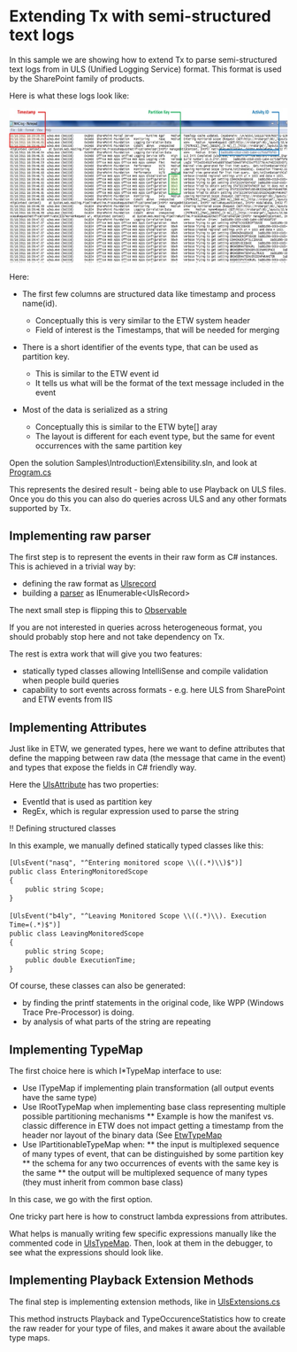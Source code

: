 # Extending Tx with semi-structured text logs

In this sample we are showing how to extend Tx to parse semi-structured text logs from in ULS (Unified Logging Service) format. This format is used by the SharePoint family of products.

Here is what these logs look like:

![UlsLog.jpg](UlsLog.jpg)

Here:

* The first few columns are structured data like timestamp and process name(id).
	* Conceptually this is very similar to the ETW system header
	* Field of interest is the Timestamps, that will be needed for merging 

* There is a short identifier of the events type, that can be used as partition key.
	* This is similar to the ETW event id
	* It tells us what will be the format of the text message included in the event

* Most of the data is serialized as a string
	* Conceptually this is similar to the ETW byte[] aray
	* The layout is different for each event type, but the same for event occurrences with the same partition key

Open the solution Samples\Introduction\Extensibility.sln, and look at [Program.cs](Program.cs)

This represents the desired result - being able to use Playback on ULS files. Once you do this you can also do queries across ULS and any other formats supported by Tx.

## Implementing raw parser

The first step is to represent the events in their raw form as C# instances. 
This is achieved in a trivial way by:

* defining the raw format as [Ulsrecord](UlsRecord.cs)
* building a [parser](UlsEnumerable.cs) as IEnumerable&lt;UlsRecord&gt;

The next small step is flipping this to [Observable](UlsObservable.cs)

If you are not interested in queries across heterogeneous format, you should probably stop here and not take dependency on Tx. 

The rest is extra work that will give you two features:

* statically typed classes allowing IntelliSense and compile validation when people build queries
* capability to sort events across formats - e.g. here ULS from SharePoint and ETW events from IIS

## Implementing Attributes

Just like in ETW, we generated types, here we want to define attributes that define the mapping between raw data (the message that came in the event) and types that expose the fields in C# friendly way.

Here the [UlsAttribute](UlsAttributes.cs) has two properties:

* EventId that is used as partition key
* RegEx, which is regular expression used to parse the string

!! Defining structured classes

In this example, we manually defined statically typed classes like this:

    [UlsEvent("nasq", "^Entering monitored scope \\((.*)\\)$")]
    public class EnteringMonitoredScope
    {
        public string Scope;
    }

    [UlsEvent("b4ly", "^Leaving Monitored Scope \\((.*)\\). Execution Time=(.*)$")]
    public class LeavingMonitoredScope
    {
        public string Scope;
        public double ExecutionTime;
    }


Of course, these classes can also be generated:

* by finding the printf statements in the original code, like WPP (Windows Trace Pre-Processor) is doing.
* by analysis of what parts of the string are repeating

## Implementing TypeMap

The first choice here is which I*TypeMap interface to use:

* Use ITypeMap if implementing plain transformation (all output events have the same type)
* Use IRootTypeMap when implementing base class representing multiple possible partitioning mechanisms
** Example is how the manifest vs. classic difference in ETW does not impact getting a timestamp from the header nor layout of the binary data (See [EtwTypeMap](../../../Source/Tx.Windows/EtwNative/EtwTypeMap.cs)
* Use IPartitionableTypeMap when:
** the input is multiplexed sequence of many types of event, that can be distinguished by some partition key
** the schema for any two occurrences of events with the same key is the same
** the output will be multiplexed sequence of many types (they must inherit from common base class)


In this case, we go with the first option.

One tricky part here is how to construct lambda expressions from attributes.

What helps is manually writing few specific expressions manually like the commented code in [UlsTypeMap](UlsTypeMap.cs). Then, look at them in the debugger, to see what the expressions should look like.

## Implementing Playback Extension Methods

The final step is implementing extension methods, like in [UlsExtensions.cs](UlsExtensions.cs)

This method instructs Playback and TypeOccurenceStatistics how to create the raw reader for your type of files, and makes it aware about the available type maps. 